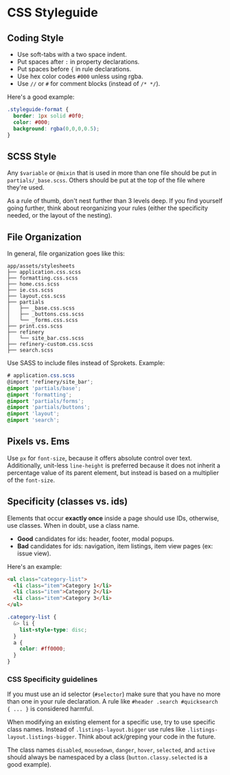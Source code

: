 # CSS Styleguide #

## Coding Style ##

* Use soft-tabs with a two space indent.
* Put spaces after `:` in property declarations.
* Put spaces before `{` in rule declarations.
* Use hex color codes `#000` unless using rgba.
* Use `//` or `#` for comment blocks (instead of `/* */`).

Here's a good example:

```css
.styleguide-format {
  border: 1px solid #0f0;
  color: #000;
  background: rgba(0,0,0,0.5);
}
```

## SCSS Style ##

Any `$variable` or `@mixin` that is used in more than one file should be put in `partials/_base.scss`. Others should be put at the top of the file where they're used.

As a rule of thumb, don't nest further than 3 levels deep. If you find yourself going further, think about reorganizing your rules (either the specificity needed, or the layout of the nesting).

## File Organization ##

In general, file organization goes like this:

    app/assets/stylesheets
    ├── application.css.scss
    ├── formatting.css.scss
    ├── home.css.scss
    ├── ie.css.scss
    ├── layout.css.scss
    ├── partials
    │   ├── _base.css.scss
    │   ├── _buttons.css.scss
    │   └── _forms.css.scss
    ├── print.css.scss
    ├── refinery
    │   └── site_bar.css.scss
    ├── refinery-custom.css.scss
    ├── search.scss

Use SASS to include files instead of Sprokets. Example:

```scss
# application.css.scss
@import 'refinery/site_bar';
@import 'partials/base';
@import 'formatting';
@import 'partials/forms';
@import 'partials/buttons';
@import 'layout';
@import 'search';
```

## Pixels vs. Ems ##

Use `px` for `font-size`, because it offers absolute control over text. Additionally, unit-less `line-height` is preferred because it does not inherit a percentage value of its parent element, but instead is based on a multiplier of the `font-size`.

## Specificity (classes vs. ids) ##

Elements that occur **exactly once** inside a page should use IDs, otherwise, use classes. When in doubt, use a class name.

* **Good** candidates for ids: header, footer, modal popups.
* **Bad** candidates for ids: navigation, item listings, item view pages (ex: issue view).

Here's an example:

```html
<ul class="category-list">
  <li class="item">Category 1</li>
  <li class="item">Category 2</li>
  <li class="item">Category 3</li>
</ul>
```

```scss
.category-list {
  &> li {
    list-style-type: disc;
  }
  a {
    color: #ff0000;
  }
}
```

### CSS Specificity guidelines

If you must use an id selector (`#selector`) make sure that you have no more than one in your rule declaration. A rule like `#header .search #quicksearch { ... }` is considered harmful.

When modifying an existing element for a specific use, try to use specific class names. Instead of `.listings-layout.bigger` use rules like `.listings-layout.listings-bigger`. Think about ack/greping your code in the future.

The class names `disabled`, `mousedown`, `danger`, `hover`, `selected`, and `active` should always be namespaced by a class (`button.classy.selected` is a good example).
